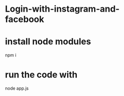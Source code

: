 # Login-with-instagram-and-facebook

# install node modules
npm i

# run the code with 
node app.js
